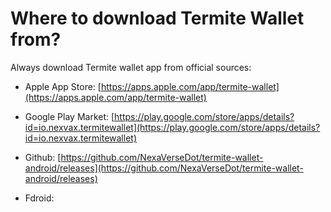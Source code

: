 # Where to download Termite Wallet from?

Always download Termite wallet app from official sources:

- Apple App Store: [https://apps.apple.com/app/termite-wallet](https://apps.apple.com/app/termite-wallet)

- Google Play Market: [https://play.google.com/store/apps/details?id=io.nexvax.termitewallet](https://play.google.com/store/apps/details?id=io.nexvax.termitewallet)

- Github: [https://github.com/NexaVerseDot/termite-wallet-android/releases](https://github.com/NexaVerseDot/termite-wallet-android/releases)

- Fdroid:

